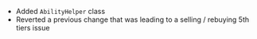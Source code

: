 - Added `AbilityHelper` class
- Reverted a previous change that was leading to a selling / rebuying 5th tiers issue